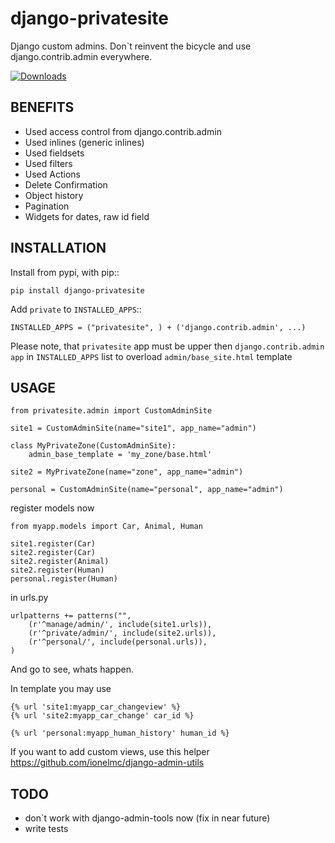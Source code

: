 django-privatesite
==================

Django custom admins.
Don`t reinvent the bicycle and use django.contrib.admin everywhere.

[![Downloads](https://pypip.in/d/django-privatesite/badge.png)](https://crate.io/package/django-privatesite)

BENEFITS
--------------------------------

* Used access control from django.contrib.admin
* Used inlines (generic inlines)
* Used fieldsets
* Used filters
* Used Actions
* Delete Confirmation
* Object history
* Pagination
* Widgets for dates, raw id field

INSTALLATION
------------------

Install from pypi, with pip::

    pip install django-privatesite


Add ``private`` to ``INSTALLED_APPS``::

    INSTALLED_APPS = ("privatesite", ) + ('django.contrib.admin', ...)
    
Please note, that ``privatesite`` app must be upper
then ``django.contrib.admin app`` in ``INSTALLED_APPS`` list
to overload ``admin/base_site.html`` template
    
USAGE
------------

    from privatesite.admin import CustomAdminSite

    site1 = CustomAdminSite(name="site1", app_name="admin")

    class MyPrivateZone(CustomAdminSite):
        admin_base_template = 'my_zone/base.html'

    site2 = MyPrivateZone(name="zone", app_name="admin")

    personal = CustomAdminSite(name="personal", app_name="admin")

register models now

    from myapp.models import Car, Animal, Human

    site1.register(Car)
    site2.register(Car)
    site2.register(Animal)
    site2.register(Human)
    personal.register(Human)

in urls.py

    urlpatterns += patterns("",
        (r'^manage/admin/', include(site1.urls)),
        (r'^private/admin/', include(site2.urls)),
        (r'^personal/', include(personal.urls)),
    )

And go to see, whats happen.

In template you may use

    {% url 'site1:myapp_car_changeview' %}
    {% url 'site2:myapp_car_change' car_id %}

    {% url 'personal:myapp_human_history' human_id %}

If you want to add custom views, use this helper
https://github.com/ionelmc/django-admin-utils

TODO
------

* don`t work with django-admin-tools now (fix in near future)
* write tests
